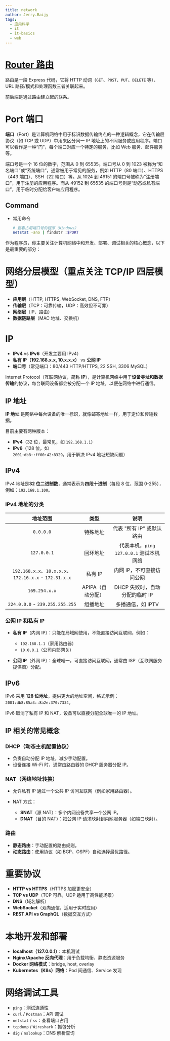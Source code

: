 ```yaml
---
title: network
author: Jerry.Baijy
tags:
  - 应用科学
  - it
  - it-basics
  - web
---
```


# [Router 路由](https://developer.mozilla.org/zh-CN/docs/Learn/Server-side/Express_Nodejs/routes)

路由是一段 Express 代码，它将 HTTP 动词（`GET`、`POST`、`PUT`、`DELETE` 等）、URL 路径/模式和处理函数三者关联起来。

前后端是通过路由建立起的联系。

# Port 端口

**端口**（Port）是计算机网络中用于标识数据传输终点的一种逻辑概念，它在传输层协议（如 TCP 或 UDP）中用来区分同一 IP 地址上的不同服务或应用程序。端口可以看作是一种“门”，每个端口对应一个特定的服务，比如 Web 服务、邮件服务等。

端口号是一个 16 位的数字，范围从 0 到 65535。端口号从 0 到 1023 被称为“知名端口”或“系统端口”，通常被用于常见的服务，例如 HTTP（80 端口）、HTTPS（443 端口）、SSH（22 端口）等。从 1024 到 49151 的端口号被称为“注册端口”，用于注册的应用程序。而从 49152 到 65535 的端口号则是“动态或私有端口”，用于临时分配给客户端应用程序。

## Command

- 常用命令

  ```bash
  # 查看占用端口号的程序（Windows）
  netstat -ano | findstr :$PORT
  ```

作为程序员，你主要关注计算机网络中和开发、部署、调试相关的核心概念，以下是最重要的部分：

# 网络分层模型（重点关注 TCP/IP 四层模型）

- **应用层**（HTTP, HTTPS, WebSocket, DNS, FTP）
- **传输层**（TCP：可靠传输，UDP：高效但不可靠）
- **网络层**（IP、路由）
- **数据链路层**（MAC 地址、交换机）

# IP

- **IPv4** vs **IPv6**（开发主要用 IPv4）
- **私有 IP（192.168.x.x, 10.x.x.x）** vs **公网 IP**
- **端口号**（常见端口：80/443 HTTP/HTTPS, 22 SSH, 3306 MySQL）

Internet Protocol（互联网协议，简称 **IP**），是计算机网络中用于**设备寻址和数据传输**的协议，每台联网设备都会被分配一个 IP 地址，以便在网络中进行通信。

## IP 地址

**IP 地址** 是网络中每台设备的唯一标识，就像邮寄地址一样，用于定位和传输数据。

目前主要有两种版本：

- **IPv4**（32 位，最常见，如 `192.168.1.1`）
- **IPv6**（128 位，如 `2001:db8::ff00:42:8329`，用于解决 IPv4 地址短缺问题）

## IPv4

IPv4 地址是**32 位二进制数**，通常表示为**四段十进制**（每段 8 位，范围 0-255），例如：`192.168.1.100`。

### IPv4 地址的分类

<!-- prettier-ignore -->
| 地址范围 | 类型 | 说明 |
| :---: | :---: | :---: |
| `0.0.0.0` | 特殊地址 | 代表 "所有 IP" 或默认路由 |
| `127.0.0.1` | 回环地址 | 代表本机，`ping 127.0.0.1` 测试本机网络 |
| `192.168.x.x`、`10.x.x.x`、`172.16.x.x` - `172.31.x.x` | 私有 IP | 内网 IP，不可直接访问公网 |
| `169.254.x.x` | APIPA（自动分配） | DHCP 失败时，自动分配的临时 IP |
| `224.0.0.0` - `239.255.255.255` | 组播地址 | 多播通信，如 IPTV |

### 公网 IP 和私有 IP

- **私有 IP**（内网 IP）：只能在局域网使用，不能直接访问互联网，例如：

  - `192.168.1.1`（家用路由器）
  - `10.0.0.1`（公司内部网关）

- **公网 IP**（外网 IP）：全球唯一，可直接访问互联网，通常由 ISP（互联网服务提供商）分配。

## IPv6

IPv6 采用 **128 位地址**，提供更大的地址空间，格式示例：`2001:db8:85a3::8a2e:370:7334`。

IPv6 取消了私有 IP 和 NAT，设备可以直接分配全球唯一的 IP 地址。

## IP 相关的常见概念

### DHCP（动态主机配置协议）

- 负责自动分配 IP 地址，减少手动配置。
- 设备连接 Wi-Fi 时，通常由路由器的 DHCP 服务器分配 IP。

### NAT（网络地址转换）

- 允许私有 IP 通过一个公共 IP 访问互联网（例如家用路由器）。
- NAT 方式：

  - **SNAT**（源 NAT）：多个内网设备共享一个公网 IP。
  - **DNAT**（目的 NAT）：把公网 IP 请求映射到内网服务器（如端口映射）。

### 路由

- **静态路由**：手动配置的路由规则。
- **动态路由**：使用协议（如 BGP、OSPF）自动选择最优路径。

# 重要协议

- **HTTP vs HTTPS**（HTTPS 加密更安全）
- **TCP vs UDP**（TCP 可靠，UDP 适用于高性能场景）
- **DNS**（域名解析）
- **WebSocket**（双向通信，适用于实时应用）
- **REST API vs GraphQL**（数据交互方式）

# 本地开发和部署

- **localhost（127.0.0.1）**：本机测试
- **Nginx/Apache 反向代理**：用于负载均衡、静态资源服务
- **Docker 网络模式**：bridge, host, overlay
- **Kubernetes（K8s）网络**：Pod 间通信、Service 发现

# 网络调试工具

- `ping`：测试连通性
- `curl` / `Postman`：API 调试
- `netstat` / `ss`：查看端口占用
- `tcpdump` / `Wireshark`：抓包分析
- `dig` / `nslookup`：DNS 解析查询
